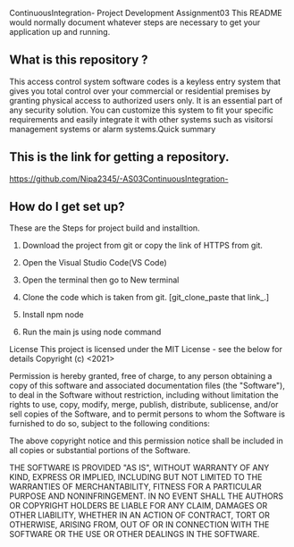 ContinuousIntegration-
Project Development Assignment03
This README would normally document whatever steps are necessary to get your application up and running.


## What is this repository ?
This access control system software codes is a keyless entry system that gives you total control over your commercial or residential premises by granting physical access to authorized users only. It is an essential part of any security solution. You can customize this system to fit your specific requirements and easily integrate it with other systems such as visitorsí management systems or alarm systems.Quick summary

## This is the link for getting a repository.

https://github.com/Nipa2345/-AS03ContinuousIntegration-

## How do I get set up?

These are the Steps for project build and installtion.

1. Download the project from git or copy the link of HTTPS from git.

2. Open the Visual Studio Code(VS Code)

3. Open the terminal then go to New terminal

4. Clone the code which is taken from git. [git_clone_paste that link_.]

5. Install npm node

6. Run the main js using node command

License This project is licensed under the MIT License - see the below for details
Copyright (c) <2021> <copyright Nipaben Patel>

Permission is hereby granted, free of charge, to any person obtaining a copy of this software and associated documentation files (the "Software"), to deal in the Software without restriction, including without limitation the rights to use, copy, modify, merge, publish, distribute, sublicense, and/or sell copies of the Software, and to permit persons to whom the Software is furnished to do so, subject to the following conditions:

The above copyright notice and this permission notice shall be included in all copies or substantial portions of the Software.

THE SOFTWARE IS PROVIDED "AS IS", WITHOUT WARRANTY OF ANY KIND, EXPRESS OR IMPLIED, INCLUDING BUT NOT LIMITED TO THE WARRANTIES OF MERCHANTABILITY, FITNESS FOR A PARTICULAR PURPOSE AND NONINFRINGEMENT. IN NO EVENT SHALL THE AUTHORS OR COPYRIGHT HOLDERS BE LIABLE FOR ANY CLAIM, DAMAGES OR OTHER LIABILITY, WHETHER IN AN ACTION OF CONTRACT, TORT OR OTHERWISE, ARISING FROM, OUT OF OR IN CONNECTION WITH THE SOFTWARE OR THE USE OR OTHER DEALINGS IN THE SOFTWARE.
